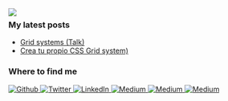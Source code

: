 <img align="left" src="https://orhun.dev/img/crow.png">

<h3>My latest posts</h3>

- [Grid systems (Talk)](https://josejesus.dev/grid-systems-(talk))
- [Crea tu propio CSS Grid system)](https://josejesus.dev/crea-tu-propio-css-grid-system)

<h3>Where to find me</h3>

<p>
  <a href="https://github.com/JoseJesusOchoaTorres" target="_blank">
     <img alt="Github" src="https://img.shields.io/badge/GitHub-%2312100E.svg?&style=for-the-badge&logo=Github&logoColor=white" />
  </a>
  
  <a href="https://twitter.com/jjot93" target="_blank">
    <img alt="Twitter" src="https://img.shields.io/badge/twitter-%2312100E.svg?&style=for-the-badge&logo=twitter&logoColor=white" />
  </a>
  
  <a href="https://www.linkedin.com/in/jjot93/" target="_blank">
    <img alt="LinkedIn" src="https://img.shields.io/badge/linkedin-%2312100E.svg?&style=for-the-badge&logo=linkedin&logoColor=white" />
  </a>
  
  <a href="https://jjot.medium.com/" target="_blank">
    <img alt="Medium" src="https://img.shields.io/badge/medium-%2312100E.svg?&style=for-the-badge&logo=medium&logoColor=white" />
  </a>
  
   <a href="https://dev.to/josejesusochoatorres" target="_blank">
    <img alt="Medium" src="https://img.shields.io/badge/dev-%2312100E.svg?&style=for-the-badge&logo=dev.to&logoColor=white" />
  </a>
  
  <a href="https://www.instagram.com/jose.jesus.ochoa.torres/" target="_blank">
    <img alt="Medium" src="https://img.shields.io/badge/instagram-%2312100E.svg?&style=for-the-badge&logo=instagram&logoColor=white" />
  </a>
</p>
